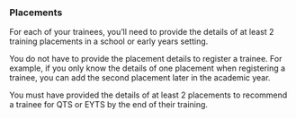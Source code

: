 ### Placements

For each of your trainees, you’ll need to provide the details of at least 2 training placements in a school or early years setting.

You do not have to provide the placement details to register a trainee. For example, if you only know the details of one placement when registering a trainee, you can add the second placement later in the academic year.

You must have provided the details of at least 2 placements to recommend a trainee for QTS or EYTS by the end of their training.
